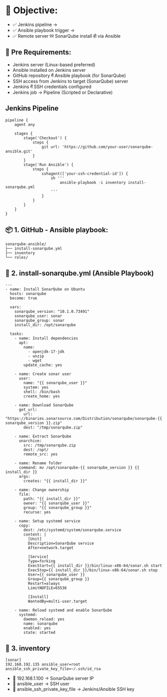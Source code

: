 # 🎯 Objective:
- ✅ Jenkins pipeline →
- ✅ Ansible playbook trigger →
- ✅ Remote server पर SonarQube install हो via Ansible


## 🧱 Pre Requirements:
- Jenkins server (Linux-based preferred)
- Ansible installed on Jenkins server
- GitHub repository में Ansible playbook (for SonarQube)
- SSH access from Jenkins to target (SonarQube) server
- Jenkins में SSH credentials configured
- Jenkins job → Pipeline (Scripted or Declarative)


## Jenkins Pipeline
```
pipeline {
    agent any

    stages {
        stage('Checkout') {
            steps {
                git url: 'https://github.com/your-user/sonarqube-ansible.git'
            }
        }
        stage('Run Ansible') {
            steps {
                sshagent(['your-ssh-credential-id']) {
                    sh '''
                        ansible-playbook -i inventory install-sonarqube.yml
                    '''
                }
            }
        }
    }
}

```





## 📦 1. GitHub - Ansible playbook:
```
sonarqube-ansible/
├── install-sonarqube.yml
├── inventory
└── roles/
```


## 📁 2. install-sonarqube.yml (Ansible Playbook)
```
---
- name: Install SonarQube on Ubuntu
  hosts: sonarqube
  become: true

  vars:
    sonarqube_version: "10.1.0.73491"
    sonarqube_user: sonar
    sonarqube_group: sonar
    install_dir: /opt/sonarqube

  tasks:
    - name: Install dependencies
      apt:
        name:
          - openjdk-17-jdk
          - unzip
          - wget
        update_cache: yes

    - name: Create sonar user
      user:
        name: "{{ sonarqube_user }}"
        system: yes
        shell: /bin/bash
        create_home: yes

    - name: Download SonarQube
      get_url:
        url: "https://binaries.sonarsource.com/Distribution/sonarqube/sonarqube-{{ sonarqube_version }}.zip"
        dest: "/tmp/sonarqube.zip"

    - name: Extract SonarQube
      unarchive:
        src: /tmp/sonarqube.zip
        dest: /opt/
        remote_src: yes

    - name: Rename folder
      command: mv /opt/sonarqube-{{ sonarqube_version }} {{ install_dir }}
      args:
        creates: "{{ install_dir }}"

    - name: Change ownership
      file:
        path: "{{ install_dir }}"
        owner: "{{ sonarqube_user }}"
        group: "{{ sonarqube_group }}"
        recurse: yes

    - name: Setup systemd service
      copy:
        dest: /etc/systemd/system/sonarqube.service
        content: |
          [Unit]
          Description=SonarQube service
          After=network.target

          [Service]
          Type=forking
          ExecStart={{ install_dir }}/bin/linux-x86-64/sonar.sh start
          ExecStop={{ install_dir }}/bin/linux-x86-64/sonar.sh stop
          User={{ sonarqube_user }}
          Group={{ sonarqube_group }}
          Restart=always
          LimitNOFILE=65536

          [Install]
          WantedBy=multi-user.target

    - name: Reload systemd and enable SonarQube
      systemd:
        daemon_reload: yes
        name: sonarqube
        enabled: yes
        state: started

```

## 📁 3. inventory
```
[sonar]
192.168.192.135 ansible_user=root ansible_ssh_private_key_file=~/.ssh/id_rsa
```
- 🔸 192.168.1.100 → SonarQube server IP
- 🔸 ansible_user → SSH user
- 🔸 ansible_ssh_private_key_file → Jenkins/Ansible SSH key


